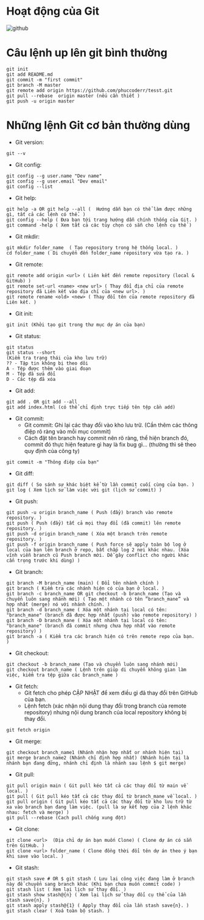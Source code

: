 # Hoạt động của Git
![github](https://github.com/phuccoderr/github-demo-phuc/assets/124669538/c1d5e7fe-54ab-4d18-a70f-d704b6706c61)
# Câu lệnh up lên git bình thường
~~~
git init
git add README.md
git commit -m "first commit"
git branch -M master
git remote add origin https://github.com/phuccoderr/tesst.git
git pull --rebase  origin master (nếu cần thiết )
git push -u origin master
~~~
# Những lệnh Git cơ bản thường dùng
- Git version:
~~~
git --v
~~~
- Git config:
~~~
git config --g user.name "Dev name"
git config --g user.email "Dev email"
git config --list
~~~
- Git help:
~~~
git help -a OR git help --all (  Hướng dẫn bạn có thể làm được những gì, tất cả các lệnh có thể. )
git config --help ( Đưa bạn tới trang hướng dẫn chính thống của Git. )
git command -help ( Xem tất cả các tùy chọn có sẵn cho lệnh cụ thể )
~~~
- Git mkdir:
~~~
git mkdir folder_name  ( Tạo repository trong hệ thống local. )
cd folder_name ( Di chuyển đến folder_name repository vừa tạo ra. )
~~~
- Git remote:
~~~
git remote add origin <url> ( Liên kết đến remote repository (local & GitHub) )
git remote set-url <name> <new url> ( Thay đổi địa chỉ của remote repository đã Liên kết vào địa chỉ của <new url>. )
git remote rename <old> <new> ( Thay đổi tên của remote repository đã Liên kết. )
~~~
- Git init:
~~~
git init (Khởi tạo git trong thư mục dự án của bạn)
~~~
- Git status:
~~~
git status
git status --short
(Kiểm tra trạng thái của kho lưu trữ)
?? - Tập tin không bị theo dõi
A - Tệp được thêm vào giai đoạn
M - Tệp đã sửa đổi
D - Các tệp đã xóa
~~~
- Git add:
~~~
git add . OR git add --all
git add index.html (có thể chỉ định trực tiếp tên tệp cần add)
~~~
- Git commit:
  - Git commit: Ghi lại các thay đổi vào kho lưu trữ. (Cần thêm các thông điệp rõ ràng vào mỗi mục commit)
  - Cách đặt tên branch hay commit nên rõ ràng, thể hiện branch đó, commit đó thực hiện feature gì hay là fix bug gì... (thường thì sẽ theo quy định của công ty)
~~~
git commit -m "Thông điệp của bạn"
~~~
- Git diff:
~~~
git diff ( So sánh sự khác biệt kể từ lần commit cuối cùng của bạn. )
git log ( Xem lịch sử làm việc với git (lịch sử commit) )
~~~
- Git push:
~~~
git push -u origin branch_name ( Push (đẩy) branch vào remote repository. )
git push ( Push (đẩy) tất cả mọi thay đổi (đã commit) lên remote repository. )
git push -d origin branch_name ( Xóa một branch trên remote repository. )
git push -f origin branch_name ( Push force sẽ apply toàn bộ log ở local của bạn lên branch ở repo, bất chấp log 2 nơi khác nhau. (Xóa vĩnh viễn branch cũ Push branch mới. Dễ gây conflict cho người khác cẩn trọng trước khi dùng) )
~~~
- Git branch:
~~~
git branch -M branch_name (main) ( Đổi tên nhánh chính )
git branch ( Kiểm tra các nhánh hiện có của bạn ở local. )
git branch -c branch_name OR git checkout -b branch_name (Tạo và chuyển luôn sang nhánh mới) ( Tạo một nhánh có tên “branch_mane” và hợp nhất (merge) nó với nhánh chính. )
git branch -d branch_name ( Xóa một nhánh tại local có tên: "branch_mane" (branch đã được hợp nhất (push) vào remote repository) )
git branch -D branch_mane ( Xóa một nhánh tại local có tên: "branch_mane" (branch đã commit nhưng chưa hợp nhất vào remote repository) )
git branch -a ( Kiểm tra các branch hiện có trên remote repo của bạn. )
~~~
- Git checkout:
~~~
git checkout -b branch_name (Tạo và chuyển luôn sang nhánh mới)
git checkout branch_name ( Lệnh trên giúp di chuyển không gian làm việc, kiểm tra tệp giữa các branch_name )
~~~
- Git fetch:
  - Git fetch cho phép CẬP NHẬT để xem điều gì đã thay đổi trên GitHub của bạn.
  - Lệnh fetch (xác nhận nội dung thay đổi trong branch của remote repository) nhưng nội dung branch của local repository không bị thay đổi.
~~~
git fetch origin
~~~
- Git merge:
~~~
git checkout branch_name1 (Nhánh nhận hợp nhất or nhánh hiện tại)
git merge branch_name2 (Nhánh chỉ định hợp nhất) (Nhánh hiện tại là nhánh bạn đang đứng, nhánh chỉ định là nhánh sau lệnh $ git merge)
~~~
- Git pull:
~~~
git pull origin main ( Git pull kéo tất cả các thay đổi từ main về local. )
git pull ( Git pull kéo tất cả các thay đổi từ branch_mane về local. )
git pull origin ( Git pull kéo tất cả các thay đổi từ kho lưu trữ từ xa vào branch bạn đang làm việc. (pull là sự kết hợp của 2 lệnh khác nhau: fetch và merge) )
git pull --rebase (Cach pull chống xung đột)
~~~
- Git clone:
~~~
git clone <url>  (Địa chỉ dự án bạn muốn Clone) ( Clone dự án có sẵn trên GitHub. )
git clone <url> folder_name ( Clone đồng thời đổi tên dự án theo ý bạn khi save vào local. )
~~~
- Git stash:
~~~
git stash save # OR $ git stash ( Lưu lại công việc đang làm ở branch này để chuyển sang branch khác (Khi bạn chưa muốn commit code) )
git stash list ( Xem lại lịch sử thay đổi. )
git stash show stash@{n} ( Xem lại lịch sử thay đổi cụ thể của lần stash save{n}. )
git stash apply stash@{1} ( Apply thay đổi của lần stash save{n}. )
git stash clear ( Xoá toàn bộ stash. )
~~~~
  

